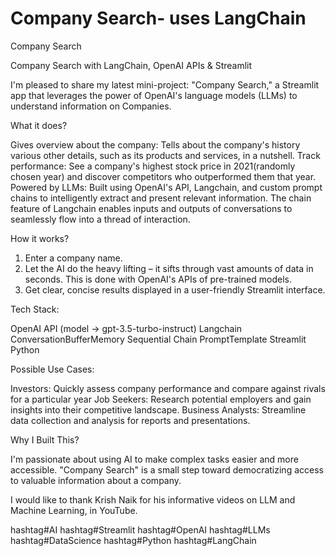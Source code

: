 # Company Search- uses LangChain
Company Search

Company Search with LangChain, OpenAI APIs & Streamlit

I'm pleased to share my latest mini-project: "Company Search," a Streamlit app that leverages the power of OpenAI's language models (LLMs) to understand information on Companies.

What it does?

Gives overview about the company: Tells about the company's history various other details, such as its products and services, in a nutshell.
Track performance: See a company's highest stock price in 2021(randomly chosen year) and discover competitors who outperformed them that year.
Powered by LLMs: Built using OpenAI's API, Langchain, and custom prompt chains to intelligently extract and present relevant information. The chain feature of Langchain enables inputs and outputs of conversations to seamlessly flow into a thread of interaction.

How it works?

1. Enter a company name.
2. Let the AI do the heavy lifting – it sifts through vast amounts of data in seconds. This is done with OpenAI's APIs of pre-trained models.
3. Get clear, concise results displayed in a user-friendly Streamlit interface.

Tech Stack:

OpenAI API (model -> gpt-3.5-turbo-instruct)
Langchain
ConversationBufferMemory
Sequential Chain
PromptTemplate
Streamlit
Python

Possible Use Cases:

Investors: Quickly assess company performance and compare against rivals for a particular year
Job Seekers: Research potential employers and gain insights into their competitive landscape.
Business Analysts: Streamline data collection and analysis for reports and presentations.

Why I Built This?

I'm passionate about using AI to make complex tasks easier and more accessible. "Company Search" is a small step toward democratizing access to valuable information about a company.

I would like to thank Krish Naik for his informative videos on LLM and Machine Learning, in YouTube. 

hashtag#AI hashtag#Streamlit hashtag#OpenAI hashtag#LLMs hashtag#DataScience hashtag#Python hashtag#LangChain
